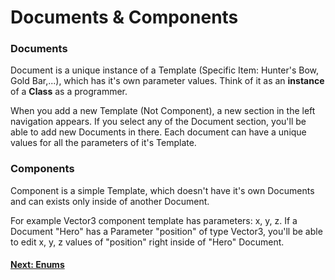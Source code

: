 # Documents & Components


### Documents

Document is a unique instance of a Template (Specific Item: Hunter's Bow, Gold Bar,...), which has it's own parameter values. Think of it as an **instance** of a **Class** as a programmer.

When you add a new Template (Not Component), a new section in the left navigation appears. If you select any of the Document section, you'll be able to add new Documents in there. Each document can have a unique values for all the parameters of it's Template.  


### Components

Component is a simple Template, which doesn't have it's own Documents and can exists only inside of another Document.

For example Vector3 component template has parameters: x, y, z. If a Document "Hero" has a Parameter "position" of type Vector3, you'll be able to edit x, y, z values of "position" right inside of "Hero" Document.  

#### [Next: Enums](/data_editor/getting_started/enums)
